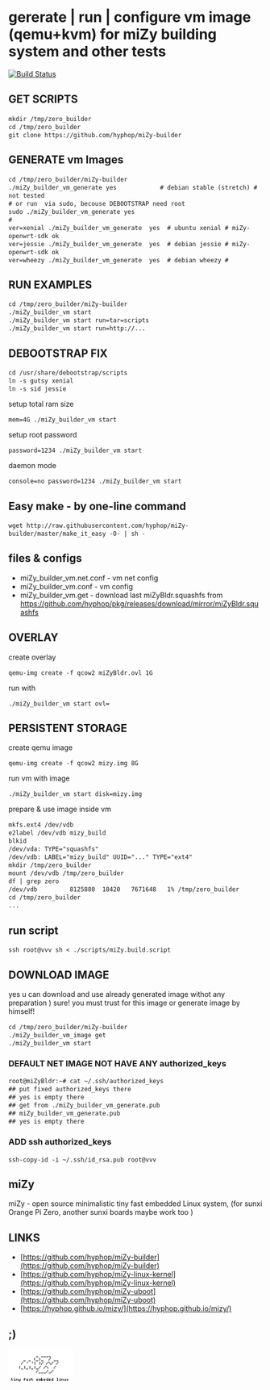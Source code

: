 
#  gererate | run | configure vm image (qemu+kvm) for miZy building system and other tests

[![Build Status](https://travis-ci.com/hyphop/miZy-builder.svg?branch=master)](https://travis-ci.com/hyphop/miZy-builder)

## GET SCRIPTS
    
    mkdir /tmp/zero_builder
    cd /tmp/zero_builder
    git clone https://github.com/hyphop/miZy-builder

## GENERATE vm Images

    cd /tmp/zero_builder/miZy-builder
    ./miZy_builder_vm_generate yes			  # debian stable (stretch) # not tested
    # or run  via sudo, becouse DEBOOTSTRAP need root
    sudo ./miZy_builder_vm_generate yes 
    #
    ver=xenial ./miZy_builder_vm_generate  yes  # ubuntu xenial # miZy-openwrt-sdk ok
    ver=jessie ./miZy_builder_vm_generate  yes  # debian jessie # miZy-openwrt-sdk ok
    ver=wheezy ./miZy_builder_vm_generate  yes  # debian wheezy # 

## RUN EXAMPLES
    
    cd /tmp/zero_builder/miZy-builder
    ./miZy_builder_vm start
    ./miZy_builder_vm start run=tar=scripts
    ./miZy_builder_vm start run=http://...

## DEBOOTSTRAP FIX

	cd /usr/share/debootstrap/scripts
	ln -s gutsy xenial
	ln -s sid jessie

setup total ram size

    mem=4G ./miZy_builder_vm start

setup root password 

    password=1234 ./miZy_builder_vm start

daemon mode 

    console=no password=1234 ./miZy_builder_vm start

## Easy make - by one-line command

    wget http://raw.githubusercontent.com/hyphop/miZy-builder/master/make_it_easy -O- | sh -

## files & configs

* miZy_builder_vm.net.conf	- vm net config
* miZy_builder_vm.conf		- vm config
* miZy_builder_vm.get		- download last miZyBldr.squashfs from 
    https://github.com/hyphop/pkg/releases/download/mirror/miZyBldr.squashfs

## OVERLAY

create overlay

    qemu-img create -f qcow2 miZyBldr.ovl 1G

run with 

    ./miZy_builder_vm start ovl=

## PERSISTENT STORAGE

create qemu image

    qemu-img create -f qcow2 mizy.img 8G

run vm with image

    ./miZy_builder_vm start disk=mizy.img

prepare & use image inside vm

    mkfs.ext4 /dev/vdb
    e2label /dev/vdb mizy_build
    blkid 
	/dev/vda: TYPE="squashfs"
	/dev/vdb: LABEL="mizy_build" UUID="..." TYPE="ext4"
    mkdir /tmp/zero_builder
    mount /dev/vdb /tmp/zero_builder
    df | grep zero
	/dev/vdb         8125880  18420   7671648   1% /tmp/zero_builder
    cd /tmp/zero_builder
    ...

## run script

	ssh root@vvv sh < ./scripts/miZy.build.script

## DOWNLOAD IMAGE

yes u can download and use already generated image withot any preparation )
sure! you must trust for this image or generate image by himself!

    cd /tmp/zero_builder/miZy-builder
    ./miZy_builder_vm_image get
    ./miZy_builder_vm start

### DEFAULT NET IMAGE NOT HAVE ANY authorized_keys

    root@miZyBldr:~# cat ~/.ssh/authorized_keys 
    ## put fixed authorized_keys there
    ## yes is empty there
    ## get from ./miZy_builder_vm_generate.pub
    ## miZy_builder_vm_generate.pub
    ## yes is empty there

### ADD ssh authorized_keys

	ssh-copy-id -i ~/.ssh/id_rsa.pub root@vvv

## miZy 
 
miZy - open source minimalistic tiny fast embedded Linux system, (for sunxi Orange Pi Zero, another sunxi boards maybe work too )

## LINKS

- [https://github.com/hyphop/miZy-builder](https://github.com/hyphop/miZy-builder)
- [https://github.com/hyphop/miZy-linux-kernel](https://github.com/hyphop/miZy-linux-kernel)
- [https://github.com/hyphop/miZy-uboot](https://github.com/hyphop/miZy-uboot)
- [https://hyphop.github.io/mizy/](https://hyphop.github.io/mizy/)

## ;)

![miZy](pics/miZy.logo.bw128x64x2.png)
